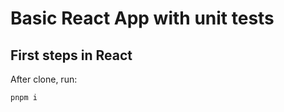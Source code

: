 # Basic React App with unit tests

## First steps in React

After clone, run:

```javascript
pnpm i
```
